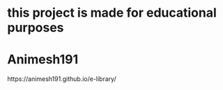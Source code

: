 <h1>this project is made for educational purposes</h1>
<h1 id="a" style="hover:color:red">Animesh191</h1>
<a>https://animesh191.github.io/e-library/</a>


